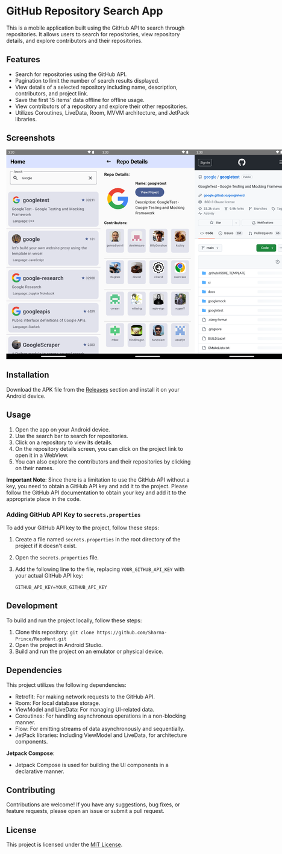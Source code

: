 # GitHub Repository Search App

This is a mobile application built using the GitHub API to search through repositories. It allows users to search for repositories, view repository details, and explore contributors and their repositories.

## Features

- Search for repositories using the GitHub API.
- Pagination to limit the number of search results displayed.
- View details of a selected repository including name, description, contributors, and project link.
- Save the first 15 items' data offline for offline usage.
- View contributors of a repository and explore their other repositories.
- Utilizes Coroutines, LiveData, Room, MVVM architecture, and JetPack libraries.

## Screenshots

<div style="display: flex; flex-direction: row;">
    <img src="screenshots/home_screen.png" alt="Home Screen" width="250"/>
    <img src="screenshots/repo_details_screen.png" alt="Repository Details Screen" width="250"/>
    <img src="screenshots/web_view.png" alt="WebView Screen" width="250"/>
</div>



## Installation

Download the APK file from the [Releases](app/release/app-release.apk) section and install it on your Android device.

## Usage

1. Open the app on your Android device.
2. Use the search bar to search for repositories.
3. Click on a repository to view its details.
4. On the repository details screen, you can click on the project link to open it in a WebView.
5. You can also explore the contributors and their repositories by clicking on their names.

**Important Note**: Since there is a limitation to use the GitHub API without a key, you need to obtain a GitHub API key and add it to the project. Please follow the GitHub API documentation to obtain your key and add it to the appropriate place in the code.

### Adding GitHub API Key to `secrets.properties`

To add your GitHub API key to the project, follow these steps:

1. Create a file named `secrets.properties` in the root directory of the project if it doesn't exist.
2. Open the `secrets.properties` file.
3. Add the following line to the file, replacing `YOUR_GITHUB_API_KEY` with your actual GitHub API key:

   ```properties
   GITHUB_API_KEY=YOUR_GITHUB_API_KEY

## Development

To build and run the project locally, follow these steps:

1. Clone this repository: `git clone https://github.com/Sharma-Prince/RepoHunt.git`
2. Open the project in Android Studio.
3. Build and run the project on an emulator or physical device.

## Dependencies

This project utilizes the following dependencies:

- Retrofit: For making network requests to the GitHub API.
- Room: For local database storage.
- ViewModel and LiveData: For managing UI-related data.
- Coroutines: For handling asynchronous operations in a non-blocking manner.
- Flow: For emitting streams of data asynchronously and sequentially.
- JetPack libraries: Including ViewModel and LiveData, for architecture components.

**Jetpack Compose**:
- Jetpack Compose is used for building the UI components in a declarative manner.


## Contributing

Contributions are welcome! If you have any suggestions, bug fixes, or feature requests, please open an issue or submit a pull request.

## License

This project is licensed under the [MIT License](LICENSE).
